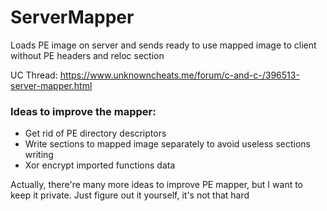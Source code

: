 # ServerMapper
Loads PE image on server and sends ready to use mapped image to client without PE headers and reloc section

UC Thread: https://www.unknowncheats.me/forum/c-and-c-/396513-server-mapper.html

### Ideas to improve the mapper:
- Get rid of PE directory descriptors
- Write sections to mapped image separately to avoid useless sections writing
- Xor encrypt imported functions data

Actually, there're many more ideas to improve PE mapper, but I want to keep it private. Just figure out it yourself, it's not that hard
